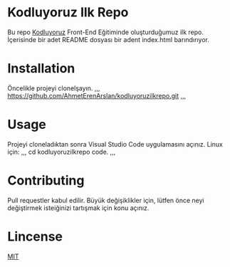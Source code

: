 # Kodluyoruz Ilk Repo
Bu repo [Kodluyoruz](https://www.kodluyoruz.org/) Front-End Eğitiminde oluşturduğumuz ilk repo. İçerisinde bir adet README dosyası bir adent index.html barındırıyor.

# Installation
Öncelikle projeyi clonelşayın.
,,,
https://github.com/AhmetErenArslan/kodluyoruzilkrepo.git
,,,

# Usage
Projeyi cloneladıktan sonra Visual Studio Code uygulamasını açınız.
Linux için: 
,,,
cd kodluyoruzilkrepo
code.
,,,

# Contributing 
Pull requestler kabul edilir. Büyük değişiklikler için, lütfen önce neyi değiştirmek isteiğinizi tartışmak için konu açınız.

# Lincense
[MIT](https://choosealicense.com/licenses/mit/)